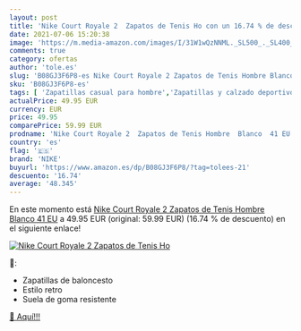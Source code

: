 ```yaml
---
layout: post
title: 'Nike Court Royale 2  Zapatos de Tenis Ho con un 16.74 % de descuento'
date: 2021-07-06 15:20:38
image: 'https://m.media-amazon.com/images/I/31W1wQzNNML._SL500_._SL400_.jpg'
comments: true
category: ofertas
author: 'tole.es'
slug: 'B08GJ3F6P8-es Nike Court Royale 2 Zapatos de Tenis Hombre Blanco 41 EU'
sku: 'B08GJ3F6P8-es'
tags: [ 'Zapatillas casual para hombre','Zapatillas y calzado deportivo para hombre','Zapatos','Zapatos para hombre','Zapatos y complementos','nike','zapatos', ]
actualPrice: 49.95 EUR
currency: EUR
price: 49.95
comparePrice: 59.99 EUR
prodname: 'Nike Court Royale 2  Zapatos de Tenis Hombre  Blanco  41 EU'
country: 'es'
flag: '🇪🇸'
brand: 'NIKE'
buyurl: 'https://www.amazon.es/dp/B08GJ3F6P8/?tag=tolees-21'
descuento: '16.74'
average: '48.345'
---
```


En este momento está [Nike Court Royale 2  Zapatos de Tenis Hombre  Blanco  41 EU](https://www.amazon.es/dp/B08GJ3F6P8/?tag=tolees-21) a 49.95 EUR (original: 59.99 EUR) (16.74 %  de descuento) en el siguiente enlace!

[![Nike Court Royale 2  Zapatos de Tenis Ho](https://m.media-amazon.com/images/I/31W1wQzNNML._SL500_._SL400_.jpg)](https://www.amazon.es/dp/B08GJ3F6P8/?tag=tolees-21)

🔎:

- Zapatillas de baloncesto
- Estilo retro
- Suela de goma resistente

[🛒 Aquí!!!](https://www.amazon.es/dp/B08GJ3F6P8/?tag=tolees-21)
